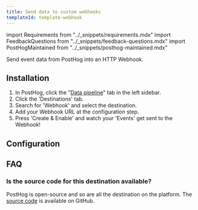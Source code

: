 ```yaml
---
title: Send data to custom webhooks
templateId: template-webhook
---
```


import Requirements from "../_snippets/requirements.mdx"
import FeedbackQuestions from "../_snippets/feedback-questions.mdx"
import PostHogMaintained from "../_snippets/posthog-maintained.mdx"

Send event data from PostHog into an HTTP Webhook.

<Requirements />

## Installation

1. In PostHog, click the "[Data pipeline](https://us.posthog.com/pipeline/overview)" tab in the left sidebar.
2. Click the 'Destinations' tab.
3. Search for 'Webhook' and select the destination.
4. Add your Webhook URL at the configuration step.
5. Press 'Create & Enable' and watch your 'Events' get sent to the Webhook!

<HideOnCDPIndex>

## Configuration

<TemplateParameters />

## FAQ

### Is the source code for this destination available?

PostHog is open-source and so are all the destination on the platform. The [source code](https://github.com/PostHog/posthog/blob/master/posthog/cdp/templates/webhook/template_webhook.py) is available on GitHub.

<PostHogMaintained />

<FeedbackQuestions />

</HideOnCDPIndex>